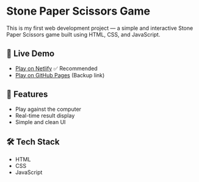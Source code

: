 # Stone Paper Scissors Game

This is my first web development project — a simple and interactive Stone Paper Scissors game built using HTML, CSS, and JavaScript.

## 🔗 Live Demo
- [Play on Netlify](https://your-netlify-site-name.netlify.app) ✅ Recommended
- [Play on GitHub Pages](https://WaleedImran2007.github.io/stone-paper-scissors/) (Backup link)

## 📌 Features
- Play against the computer
- Real-time result display
- Simple and clean UI

## 🛠️ Tech Stack
- HTML
- CSS
- JavaScript
